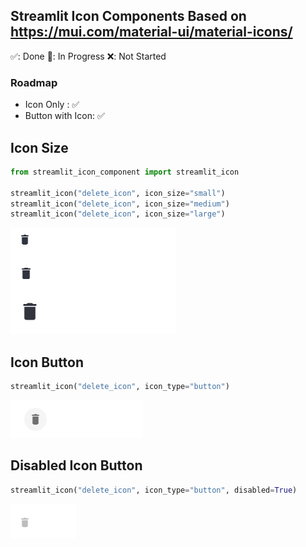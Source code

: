 ## **Streamlit Icon Components Based on https://mui.com/material-ui/material-icons/**



✅: Done
🚧: In Progress
❌: Not Started

### **Roadmap**
- Icon Only : ✅
- Button with Icon: ✅

## **Icon Size**
``` py
from streamlit_icon_component import streamlit_icon

streamlit_icon("delete_icon", icon_size="small")
streamlit_icon("delete_icon", icon_size="medium")
streamlit_icon("delete_icon", icon_size="large")
```
![alt text](../.assets/icon/icon_size.png)  

## **Icon Button**
``` py   
streamlit_icon("delete_icon", icon_type="button")
```
![alt text](../.assets/icon/icon_button.png)  

## **Disabled Icon Button**
``` py
streamlit_icon("delete_icon", icon_type="button", disabled=True)
```
![alt text](../.assets/icon/disabled_icon_button.png)  